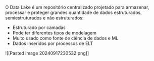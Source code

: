 O Data Lake é um repositório centralizado projetado para armazenar, processar e proteger grandes quantidade de dados estruturados, semiestruturados e não estruturados:

- Estruturado por camadas
- Pode ter diferentes tipos de modelagem
- Muito usado como fonte de ciência de dados e ML
- Dados inseridos por processos de ELT

![[Pasted image 20240917230532.png]]
